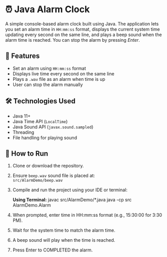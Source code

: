 # ⏰ Java Alarm Clock

A simple console-based alarm clock built using Java. The application lets you set an alarm time in `HH:mm:ss` format, displays the current system time updating every second on the same line, and plays a beep sound when the alarm time is reached. You can stop the alarm by pressing *Enter*.

## 📌 Features

- Set an alarm using `HH:mm:ss` format
- Displays live time every second on the same line
- Plays a `.wav` file as an alarm when time is up
- User can stop the alarm manually

## 🛠️ Technologies Used

- Java 11+
- Java Time API (`LocalTime`)
- Java Sound API (`javax.sound.sampled`)
- Threading
- File handling for playing sound

## 🚀 How to Run

1. Clone or download the repository.
2. Ensure `beep.wav` sound file is placed at:  
   `src/AlarmDemo/beep.wav`
3. Compile and run the project using your IDE or terminal:

   **Using Terminal:**
   javac src/AlarmDemo/*.java
   java -cp src AlarmDemo.Alarm
4. When prompted, enter time in HH:mm:ss format (e.g., 15:30:00 for 3:30 PM).
5. Wait for the system time to match the alarm time.
6. A beep sound will play when the time is reached.
7. Press Enter to COMPLETED the alarm.


